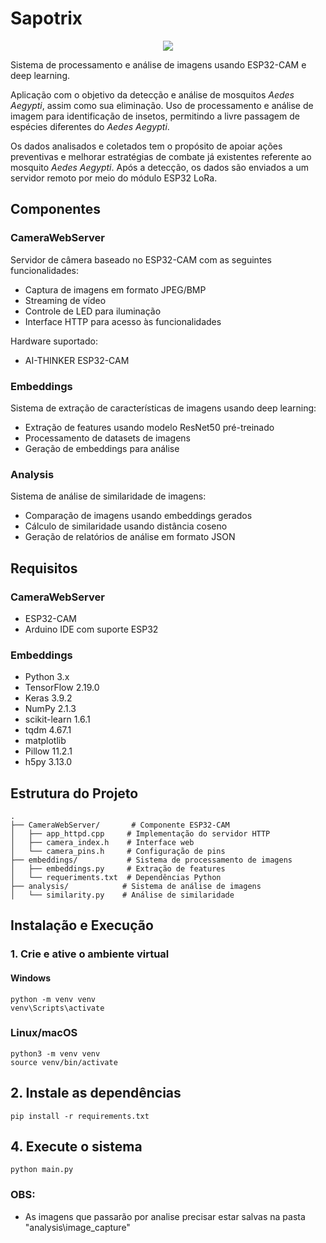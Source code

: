 # Sapotrix

<p align="center">
  <img src="https://github.com/user-attachments/assets/d0a6df97-147d-4331-b3b9-9aeb189af21c" />
</p>

Sistema de processamento e análise de imagens usando ESP32-CAM e deep learning.

Aplicação com o objetivo da detecção e análise de mosquitos _Aedes Aegypti_, assim como sua eliminação. Uso de processamento e análise de imagem para identificação de insetos, permitindo a livre passagem de espécies diferentes do _Aedes Aegypti_.

Os dados analisados e coletados tem o propósito de apoiar ações preventivas e melhorar estratégias de combate já existentes referente ao mosquito _Aedes Aegypti_. Após a detecção, os dados são enviados a um servidor remoto por meio do módulo ESP32 LoRa.

## Componentes

### CameraWebServer
Servidor de câmera baseado no ESP32-CAM com as seguintes funcionalidades:
- Captura de imagens em formato JPEG/BMP
- Streaming de vídeo
- Controle de LED para iluminação
- Interface HTTP para acesso às funcionalidades

Hardware suportado:
- AI-THINKER ESP32-CAM

### Embeddings
Sistema de extração de características de imagens usando deep learning:
- Extração de features usando modelo ResNet50 pré-treinado
- Processamento de datasets de imagens
- Geração de embeddings para análise

### Analysis
Sistema de análise de similaridade de imagens:
- Comparação de imagens usando embeddings gerados
- Cálculo de similaridade usando distância coseno
- Geração de relatórios de análise em formato JSON

## Requisitos

### CameraWebServer
- ESP32-CAM
- Arduino IDE com suporte ESP32

### Embeddings
- Python 3.x
- TensorFlow 2.19.0
- Keras 3.9.2
- NumPy 2.1.3
- scikit-learn 1.6.1
- tqdm 4.67.1
- matplotlib
- Pillow 11.2.1
- h5py 3.13.0

## Estrutura do Projeto
```
.
├── CameraWebServer/       # Componente ESP32-CAM
│   ├── app_httpd.cpp     # Implementação do servidor HTTP
│   ├── camera_index.h    # Interface web
│   └── camera_pins.h     # Configuração de pins
├── embeddings/           # Sistema de processamento de imagens
│   ├── embeddings.py     # Extração de features
│   └── requeriments.txt  # Dependências Python
├── analysis/            # Sistema de análise de imagens
│   └── similarity.py    # Análise de similaridade
```


## Instalação e Execução

### 1. Crie e ative o ambiente virtual

#### Windows
```
python -m venv venv
venv\Scripts\activate
```

### Linux/macOS
```
python3 -m venv venv
source venv/bin/activate
```

## 2. Instale as dependências
```
pip install -r requirements.txt
```

## 4. Execute o sistema
```
python main.py
```

### OBS:
- As imagens que passarão por analise precisar estar salvas na pasta "analysis\image_capture"
